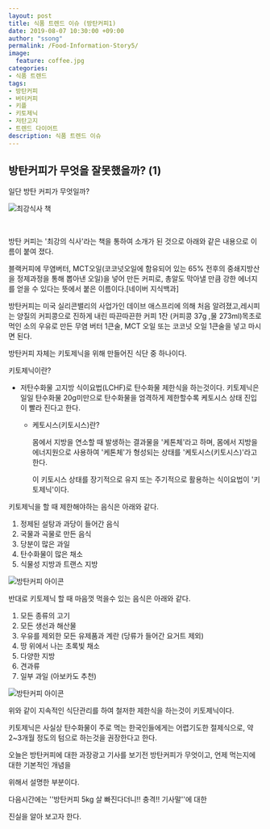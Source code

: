 ```yaml
---
layout: post
title: 식품 트렌드 이슈 (방탄커피1)
date: 2019-08-07 10:30:00 +09:00
author: "ssong"
permalink: /Food-Information-Story5/
image:
  feature: coffee.jpg
categories:
- 식품 트렌드
tags:
- 방탄커피
- 버터커피
- 키플
- 키토제닉
- 저탄고지
- 트렌드 다이어트
description: 식품 트렌드 이슈
---
```


##  방탄커피가 무엇을 잘못했을까? (1) 

 일단 방탄 커피가 무엇일까?

![최강식사 책](https://lh3.googleusercontent.com/uq2rxYvgwXAhrih0HInVcfUqikh1XTGGIfdaRBGeZkeah4SsEMaBRd0_3RLEZruAMXLn3czOFIurMmQGicIgUDAuUNOLPcse7Ezi2AY0TBJg7YCIYKYPU3sGJa53tyvr--ZJaqF0Z3x1XsuwMV0jH-Kn_tKQQWKImcFUr0NCVdWrRLfYvToThG5R1sW1iB80zBOKXLCMG5tWaPpIQGqGSf3StaqV0uxhstDz87dSZQdIey78g_iCx1l7qMStDcedUxgRXBfxzBzlShcPe_P1L0_hB_wb6Lukg6tcyeTTdOEztLDfWg0mBJZ3vuFRooE0gmeDyV6A_ztFV25GtRJCkPOJhYaMHWRuzMRJcYEMWr1iKFu_u1TfoARAxRESfxQE5LWQWz3-IDFm3JPlGnkW75DrB73Qyyc9aEx0Mxo-WB0P5GrrQ6hvl_07maynhvq4gTZ38yHSwcd2dhdJ-AqpHl2uTp-82BRHhvpm6esnw-rZMqxdF8XiMOAxjH4Vk9xFJEmAuT0xrI6jrvOS-F-B7Ug0yrNTh4O8p7DSZGpJMuFDcKeZo_KI-kt3x9hZroEZ8D228sKxHCsNSYFktXWnCibLW2ZiMa2XCSr9Y578T8yH4Bey0pUu9UVSCGMkV2snqfEyCGpypg5aTao_iBkrEDHK8Ti1NayTDUdc1jxiP8dnYgb2XHIE2xRY4dKY9QZccZAt52w17lwRXBcr0_IhoeB_=w488-h723-no)

​                                         

  방탄 커피는 '최강의 식사'라는 책을 통하여 소개가 된 것으로 아래와 같은 내용으로 이름이 붙여 졌다. 

블랙커피에 무염버터, MCT오일(코코넛오일에 함유되어 있는 65% 전후의 중쇄지방산을 정제과정을 통해 뽑아낸    오일)을 넣어 만든 커피로, 총알도 막아낼 만큼 강한 에너지를 얻을 수 있다는 뜻에서 붙은 이름이다.[네이버 지식백과]  

 방탄커피는 미국 실리콘밸리의 사업가인 데이브 애스프리에 의해 처음 알려졌고,레시피는 양질의 커피콩으로 진하게 내린 따끈따끈한 커피 1잔 (커피콩 37g ,물 273ml)목초로 먹인 소의 우유로 만든 무염 버터 1큰술, MCT 오일 또는 코코넛 오일 1큰술을 넣고 마시면 된다. 

방탄커피 자체는 키토제닉을 위해 만들어진 식단 중 하나이다. 

키토제닉이란? 

- 저탄수화물 고지방 식이요법(LCHF)로 탄수화물 제한식을 하는것이다. 키토제닉은 일일 탄수화물 20g미만으로 탄수화물을 엄격하게 제한할수록 케토시스 상태 진입이 빨라 진다고 한다. 

   *  케토시스(키토시스)란? 

      몸에서 지방을 연소할 때 발생하는 결과물을 '케톤체'라고 하며, 몸에서 지방을 에너지원으로 사용하여 '케톤체'가 형성되는 상태를 '케토시스(키토시스)'라고 한다.

      이 키토시스 상태를 장기적으로 유지 또는 주기적으로 활용하는 식이요법이 '키토제닉'이다.



키토제닉을 할 때 제한해야하는 음식은 아래와 같다.

1. 정제된 설탕과 과당이 들어간 음식
2. 국물과 곡물로 만든 음식
3. 당분이 많은 과일
4. 탄수화물이 많은 채소
5. 식물성 지방과 트랜스 지방

  ![방탄커피 아이콘](https://lh3.googleusercontent.com/nlcC5Mz0k3Zl1LUASotbN7WDd1kbYLNSmo1t3mvnVYZX4GtAoI6agO7bKmFY9tjQBUFgw98a3-3bo_bhXK-K-44WEw2uPmnF87pgvDQf7fE7_fMotFZTfKEGcN3pin5AqzjQOLmPhhtkRXmWBwYWCOgFr8gJW0mbdRhRUqoFd13mMnY8TN36skV0UyqPnorVAEW01oL0Ff15QHAXiVPKjz4kzrnIRb-pNA5xtIsuneocggJXA6z0Cx6ktsLlsGzrP4jjojlAsvwT0wILHibRN92wPWHkj-udOYTBzlmgtffC5xDC8GIGTB1ctXOnfZOil2kw4CHJqn03vVKfQKbuOhLIh6cx9mRZ6gTZTdN4CwYQDZ272w9ZyYIyiAKvymXREqRipiO_tTzgPLG3_CZR0Q0OuQ0qSx_Oej7-TjLbNxnUTsnRqCNP3PreQRa0pc4z8TIfdHzBjRBJfdqusxIWbW_EZG53FROEsGHhXBaT0xpqNoNJfF4AYODm7XcuERs4YQq1nWsWZBBpjtvo-sFPIRAnt_ts5fKlVnlaxzPcZZDFxCoRzB2z2qoohUwD3nJe9zU_wOWVnX35IU2gZl1aoVnVQpK5n_Lm2zhwPSVrIpdYW37SP188P-3WvDHFDJft95OgWQZTPPOcX7YK3Q31gDwsk2bg_g=w640-h426-no)



반대로 키토제닉 할 때 마음껏 먹을수 있는 음식은 아래와 같다. 

1. 모든 종류의 고기 
2. 모든 생선과 해산물
3. 우유를 제외한 모든 유제품과 계란 (당류가 들어간 요거트 제외)
4. 땅 위에서 나는 초록빛 채소
5. 다양한 지방
6. 견과류
7. 일부 과일 (아보카도 추천)

![방탄커피 아이콘](https://lh3.googleusercontent.com/OEkWLgY5g_gphfFvSUaeDDu7M_Lc-R6fusVzPvFBSvt4I-fsanBH0w2JZvPg00h9W3aTtC3yenkkXTMJulpTTUlUve_9srQz1fah8WiJRpMcEGhPhtV7Vcl7JJTIEsQ1edrC7eGRvo2IyGwrhVZuXfirrR4wDCzYZgZuNR6vM1TZ3xvuxp7WIhY2CM3qR52bNB4ruCTeH1HWW9IMYmvnnLgvtVspBbcPsJ-gcaTlSsECu-klttDkgzKlQuXNfLBlJF5NXuH4m19k8MOWPAgVVSJ63pqQfVPNhhB-_ZrQxGtPy017nql0u9MrUv-aafbQBPi9KltN4mOXmad9UhFvBd1WHGMOscvqtgDGMzl6gQz_-NWbYfsLzl3NQDPeTa5JXbvqRcXBjVF-oE4W8TqQasBBk9qIj3FRsVOV0SehWW7guc84mXDveB7D-shPK0yVPHI7kckve-3VjRUhpoGQZPMuCd8gEU2Mn8-pHGsOcvP-KPascPNSC4v7gCTnd7zEgYXX1ogFsdDhGBxAvRGqgjA3yCzIQwHm_x0CRCT5XlKT2mDy6DaDzhkbQFlPPoiqgzIIiekoGzzp181onvNm1VH_DnK563zk4XHTCwQtDQwNItNBOgEklT5JTUDlweRxOJ2H_BcOi0tehXnAWzTwSDHl7h-tXw=w640-h426-no)



위와 같이 지속적인 식단관리를 하여 철저한 제한식을 하는것이 키토제닉이다. 

키토제닉은 사실상 탄수화물이 주로 먹는 한국인들에게는 어렵기도한 절제식으로, 약 2~3개월 정도의 텀으로 하는것을 권장한다고 한다. 

오늘은 방탄커피에 대한 과장광고 기사를 보기전 방탄커피가 무엇이고, 언제 먹는지에 대한 기본적인 개념을 

위해서 설명한 부분이다. 



다음시간에는 ''방탄커피 5kg 살 빠진다더니!! 충격!! 기사말''에 대한 

진실을 알아 보고자 한다. 

